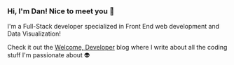 ### Hi, I'm Dan! Nice to meet you 🖖

I'm a Full-Stack developer specialized in Front End web development and Data Visualization!

Check it out the [Welcome, Developer](https://www.welcomedeveloper.com) blog where I write about all the coding stuff I'm passionate about 👽 
